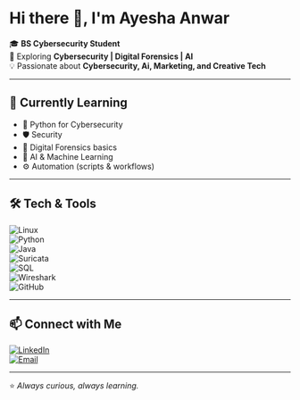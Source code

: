 # Hi there 👋, I'm Ayesha Anwar  

🎓 **BS Cybersecurity Student**  
🔐 Exploring **Cybersecurity | Digital Forensics | AI**  
💡 Passionate about **Cybersecurity, Ai, Marketing, and Creative Tech**  

---

## 🚀 Currently Learning  
- 🐍 Python for Cybersecurity  
- 🛡️ Security  
- 🧾 Digital Forensics basics  
- 🤖 AI & Machine Learning
- ⚙️ Automation (scripts & workflows) 

---

## 🛠️ Tech & Tools  
![Linux](https://img.shields.io/badge/Linux-FCC624?style=for-the-badge&logo=linux&logoColor=black)  
![Python](https://img.shields.io/badge/Python-3776AB?style=for-the-badge&logo=python&logoColor=white)  
![Java](https://img.shields.io/badge/Java-007396?style=for-the-badge&logo=java&logoColor=white)  
![Suricata](https://img.shields.io/badge/Suricata-FF4500?style=for-the-badge&logoColor=white)  
![SQL](https://img.shields.io/badge/SQL-003B57?style=for-the-badge&logo=postgresql&logoColor=white)  
![Wireshark](https://img.shields.io/badge/Wireshark-1679A7?style=for-the-badge&logo=wireshark&logoColor=white)  
![GitHub](https://img.shields.io/badge/GitHub-181717?style=for-the-badge&logo=github&logoColor=white)  

---

## 📫 Connect with Me  
[![LinkedIn](https://img.shields.io/badge/LinkedIn-0077B5?style=for-the-badge&logo=linkedin&logoColor=white)](https://www.linkedin.com/in/ayesha-anwar-sadat/)  
[![Email](https://img.shields.io/badge/Email-D14836?style=for-the-badge&logo=gmail&logoColor=white)](mailto:ayeshaanwer57@gmail.com)  

---

⭐ *Always curious, always learning.*  

